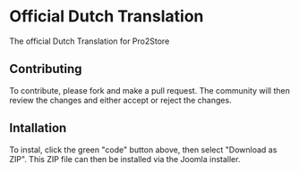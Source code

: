 # Official Dutch Translation
The official Dutch Translation for Pro2Store


## Contributing

To contribute, please fork and make a pull request. The community will then review the changes and either accept or reject the changes.


## Intallation

To instal, click the green "code" button above, then select "Download as ZIP". This ZIP file can then be installed via the Joomla installer.
